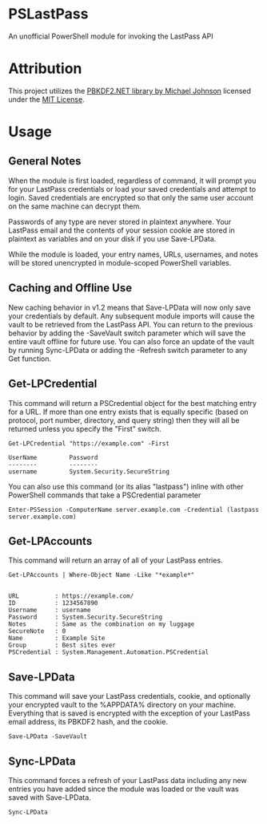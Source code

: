 # PSLastPass
An unofficial PowerShell module for invoking the LastPass API

# Attribution

This project utilizes the [PBKDF2.NET library by Michael Johnson](https://github.com/therealmagicmike/PBKDF2.NET) licensed under the [MIT License](https://raw.githubusercontent.com/therealmagicmike/PBKDF2.NET/master/License.txt).

# Usage

## General Notes

When the module is first loaded, regardless of command, it will prompt you for your LastPass credentials or load your saved credentials and attempt to login. Saved credentials are encrypted so that only the same user account on the same machine can decrypt them.

Passwords of any type are never stored in plaintext anywhere. Your LastPass email and the contents of your session cookie are stored in plaintext as variables and on your disk if you use Save-LPData.

While the module is loaded, your entry names, URLs, usernames, and notes will be stored unencrypted in module-scoped PowerShell variables.

## Caching and Offline Use

New caching behavior in v1.2 means that Save-LPData will now only save your credentials by default. Any subsequent module imports will cause the vault to be retrieved from the LastPass API. You can return to the previous behavior by adding the -SaveVault switch parameter which will save the entire vault offline for future use. You can also force an update of the vault by running Sync-LPData or adding the -Refresh switch parameter to any Get function.

## Get-LPCredential

This command will return a PSCredential object for the best matching entry for a URL. If more than one entry exists that is equally specific (based on protocol, port number, directory, and query string) then they will all be returned unless you specify the "First" switch.

```
Get-LPCredential "https://example.com" -First

UserName         Password
--------         --------
username         System.Security.SecureString
```

You can also use this command (or its alias "lastpass") inline with other PowerShell commands that take a PSCredential parameter

```
Enter-PSSession -ComputerName server.example.com -Credential (lastpass server.example.com)
```

## Get-LPAccounts

This command will return an array of all of your LastPass entries.

```
Get-LPAccounts | Where-Object Name -Like "*example*"


URL          : https://example.com/
ID           : 1234567890
Username     : username
Password     : System.Security.SecureString
Notes        : Same as the combination on my luggage
SecureNote   : 0
Name         : Example Site
Group        : Best sites ever
PSCredential : System.Management.Automation.PSCredential
```

## Save-LPData

This command will save your LastPass credentials, cookie, and optionally your encrypted vault to the %APPDATA% directory on your machine. Everything that is saved is encrypted with the exception of your LastPass email address, its PBKDF2 hash, and the cookie.

```
Save-LPData -SaveVault
```

## Sync-LPData

This command forces a refresh of your LastPass data including any new entries you have added since the module was loaded or the vault was saved with Save-LPData.

```
Sync-LPData
```
